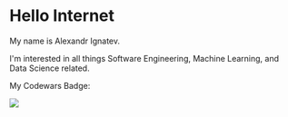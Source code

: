 # Hello Internet
My name is Alexandr Ignatev.

I'm interested in all things Software Engineering, Machine Learning, and Data Science related.

My Codewars Badge:

![](https://www.codewars.com/users/al4an2/badges/large)

